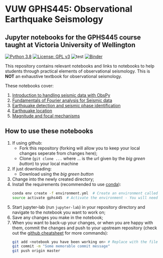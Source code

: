 # VUW GPHS445: Observational Earthquake Seismology
## Jupyter notebooks for the GPHS445 course taught at Victoria University of Wellington

[![Python 3.8](https://img.shields.io/badge/python-3.8-blue.svg)](https://www.python.org/downloads/release/python-380/)
[![License: GPL v3](https://img.shields.io/badge/License-GPLv3-blue.svg)](https://www.gnu.org/licenses/gpl-3.0)
![test](https://github.com/calum-chamberlain/GPHS445_notebooks/workflows/test/badge.svg)
[![Binder](https://mybinder.org/badge_logo.svg)](https://mybinder.org/v2/gh/calum-chamberlain/GPHS445_notebooks/master)

This repository contains relevant notebooks and links to notebooks to help students
through practical elements of observational seismology. This is **NOT** an exhaustive
textbook for observational seismology.

These notebooks cover:
1. [Introduction to handling seismic data with ObsPy](1_Intro_to_processing.ipynb)
2. [Fundamentals of Fourier analysis for Seismic data](2_Fourier_analysis.ipynb)
3. [Earthquake detection and seismic phase identification](3_Earthquake_detection_and_phase_analysis.ipynb)
4. [Earthquake location](4_Earthquake_Location.ipynb)
5. [Magnitude and focal mechanisms](5_Magnitudes_and_focal_mechanisms.ipynb)

    
## How to use these notebooks
1. If using github:
    - Fork this repository (forking will allow you to keep your local changes seperate from changes here);
    - Clone (`git clone ...` where ... is the url given by the *big green button*) to your local machine
1. If just downloading:
    - Download using the *big green button*
2. Change into the newly created directory;
3. Install the requirements (recommended to use [conda](https://conda.io/projects/conda/en/latest/user-guide/install/index.html#id2)):
    ```bash
    conda env create -f environment.yml  # Create an environment called gphs445
    source activate gphs445  # Activate the environment - You will need to do this everytime you use the notebooks
    ```
4. Start jupyter-lab (run `jupyter-lab`) in your repository directory and navigate to the notebook you 
   want to work on;
5. Save any changes you make in the notebook;
6. When you want to back-up your changes, or when you are happy with them, commit the
   changes and push to your upstream repository 
   (check out the [github cheatsheet](https://services.github.com/on-demand/downloads/github-git-cheat-sheet.pdf) for more commands):
   ```bash
   git add <notebook you have been working on> # Replace with the filename you were working on
   git commit -m "Some memorable commit message"
   git push origin master
   ```
